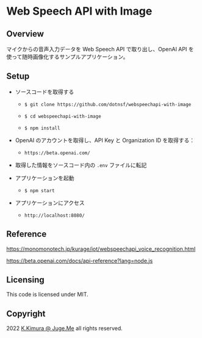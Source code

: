 # Web Speech API with Image


## Overview

マイクからの音声入力データを Web Speech API で取り出し、OpenAI API を使って随時画像化するサンプルアプリケーション。


## Setup

- ソースコードを取得する

  - `$ git clone https://github.com/dotnsf/webspeechapi-with-image`
  
  - `$ cd webspeechapi-with-image`

  - `$ npm install` 

- OpenAI のアカウントを取得し、API Key と Organization ID を取得する：

  - `https://beta.openai.com/`

- 取得した情報をソースコード内の `.env` ファイルに転記

- アプリケーションを起動

  - `$ npm start` 

- アプリケーションにアクセス

  - `http://localhost:8080/`


## Reference

https://monomonotech.jp/kurage/iot/webspeechapi_voice_recognition.html

https://beta.openai.com/docs/api-reference?lang=node.js


## Licensing

This code is licensed under MIT.


## Copyright

2022  [K.Kimura @ Juge.Me](https://github.com/dotnsf) all rights reserved.

